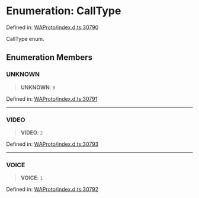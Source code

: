 # Enumeration: CallType

Defined in: [WAProto/index.d.ts:30790](https://github.com/Fokusdotid/Baileys/blob/f4c7971f59af0b012f8de667e7a21ae12f7bbf19/WAProto/index.d.ts#L30790)

CallType enum.

## Enumeration Members

### UNKNOWN

> **UNKNOWN**: `0`

Defined in: [WAProto/index.d.ts:30791](https://github.com/Fokusdotid/Baileys/blob/f4c7971f59af0b012f8de667e7a21ae12f7bbf19/WAProto/index.d.ts#L30791)

***

### VIDEO

> **VIDEO**: `2`

Defined in: [WAProto/index.d.ts:30793](https://github.com/Fokusdotid/Baileys/blob/f4c7971f59af0b012f8de667e7a21ae12f7bbf19/WAProto/index.d.ts#L30793)

***

### VOICE

> **VOICE**: `1`

Defined in: [WAProto/index.d.ts:30792](https://github.com/Fokusdotid/Baileys/blob/f4c7971f59af0b012f8de667e7a21ae12f7bbf19/WAProto/index.d.ts#L30792)
